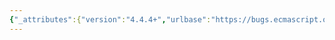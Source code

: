 ```yaml
---
{"_attributes":{"version":"4.4.4+","urlbase":"https://bugs.ecmascript.org/","maintainer":"dherman@mozilla.com"},"bug":{"bug_id":3447,"creation_ts":"2014-12-17 11:07:00 -0800","short_desc":"7.4.1  CheckIterable: Use GetV in steps 2-5","delta_ts":"2014-12-23 20:23:30 -0800","product":"Draft for 6th Edition","component":"technical issue","version":"Rev 29: December 06, 2014 Draft","rep_platform":"All","op_sys":"All","bug_status":"RESOLVED","resolution":"FIXED","priority":"Normal","bug_severity":"enhancement","everconfirmed":true,"reporter":{"uid":"andrebargull","name":"André Bargull"},"assigned_to":{"uid":"allen","name":"Allen Wirfs-Brock"},"long_desc":[{"commentid":11049,"comment_count":0,"who":{"uid":"andrebargull","name":"André Bargull"},"bug_when":"2014-12-17 11:07:50 -0800","thetext":"7.4.1  CheckIterable ( obj )\n\nSimplified version:\n---\n1. If obj is undefined or null, then return undefined.\n2. Return GetV(obj, @@iterator).\n---"},{"commentid":11123,"comment_count":1,"who":{"uid":"allen","name":"Allen Wirfs-Brock"},"bug_when":"2014-12-19 16:17:40 -0800","thetext":"fixed in rev30 editor's draft"},{"commentid":11195,"comment_count":2,"who":{"uid":"allen","name":"Allen Wirfs-Brock"},"bug_when":"2014-12-23 20:23:30 -0800","thetext":"fixed in rev30"}]}}
---
```

